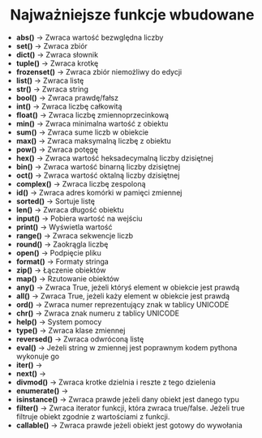 <h1 align="center">  Najważniejsze funkcje wbudowane </h1>

   * __abs()__ -> Zwraca wartość bezwględna liczby
   * __set()__ -> Zwraca zbiór
   * __dict()__ -> Zwraca słownik
   * __tuple()__ -> Zwraca krotkę
   * __frozenset()__ -> Zwraca zbiór niemożliwy do edycji
   * __list()__ -> Zwraca listę
   * __str()__ -> Zwraca string
   * __bool()__ -> Zwraca prawdę/fałsz
   * __int()__ -> Zwraca liczbę całkowitą
   * __float()__ -> Zwraca liczbę zmiennoprzecinkową
   * __min()__ -> Zwraca minimalna wartość z obiektu
   * __sum()__ -> Zwraca sume liczb w obiekcie
   * __max()__ -> Zwraca maksymalną liczbę z obiektu
   * __pow()__ -> Zwraca potęgę
   * __hex()__ -> Zwraca wartość heksadecymalną liczby dzisiętnej
   * __bin()__ -> Zwraca wartość binarną liczby dzisiętnej
   * __oct()__ -> Zwraca wartość oktalną liczby dzisiętnej
   * __complex()__ -> Zwraca liczbę zespoloną 
   * __id()__ -> Zwraca adres komórki w pamięci zmiennej
   * __sorted()__ -> Sortuje listę
   * __len()__ -> Zwraca długość obiektu
   * __input()__ -> Pobiera wartość na wejściu
   * __print()__ -> Wyświetla wartość
   * __range()__ -> Zwraca sekwencje liczb
   * __round()__ -> Zaokrągla liczbę 
   * __open()__ -> Podpięcie pliku
   * __format()__ -> Formaty stringa
   * __zip()__ -> Łączenie obiektów
   * __map()__ -> Rzutowanie obiektów
   * __any()__ -> Zwraca True, jeżeli któryś element w obiekcie jest prawdą
   * __all()__ -> Zwraca True, jeżeli każy element w obiekcie jest prawdą
   * __ord()__ -> Zwraca numer reprezentujący znak w tablicy UNICODE
   * __chr()__ -> Zwraca znak numeru z tablicy UNICODE
   * __help()__ -> System pomocy
   * __type()__ -> Zwraca klase zmiennej
   * __reversed()__ -> Zwraca odwróconą listę
   * __eval()__ -> Jeżeli string w zmiennej jest poprawnym kodem pythona wykonuje go
   * __iter()__ -> 
   * __next()__ -> 
   * __divmod()__ -> Zwraca krotke dzielnia i reszte z tego dzielenia 
   * __enumerate()__ -> 
   * __isinstance()__ -> Zwraca prawde jeżeli dany obiekt jest danego typu
   * __filter()__ -> Zwraca iterator funkcji, która zwraca true/false. Jeżeli true filtruje obiekt zgodnie z wartościami z funkcji.
   * __callable()__ -> Zwraca prawde jeżeli obiekt jest gotowy do wywołania

